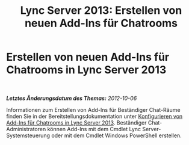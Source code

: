 ﻿---
title: 'Lync Server 2013: Erstellen von neuen Add-Ins für Chatrooms'
TOCTitle: Erstellen von neuen Add-Ins für Chatrooms
ms:assetid: 463ee8fc-e920-4986-aa5e-d103f8b8dd7f
ms:mtpsurl: https://technet.microsoft.com/de-de/library/JJ215875(v=OCS.15)
ms:contentKeyID: 49293869
ms.date: 05/19/2016
mtps_version: v=OCS.15
ms.translationtype: HT
---

# Erstellen von neuen Add-Ins für Chatrooms in Lync Server 2013

 

_**Letztes Änderungsdatum des Themas:** 2012-10-06_

Informationen zum Erstellen von Add-Ins für Beständiger Chat-Räume finden Sie in der Bereitstellungsdokumentation unter [Konfigurieren von Add-Ins für Chatrooms in Lync Server 2013](lync-server-2013-configure-add-ins-for-rooms.md). Beständiger Chat-Administratoren können Add-Ins mit dem Cmdlet Lync Server-Systemsteuerung oder mit dem Cmdlet Windows PowerShell erstellen.

